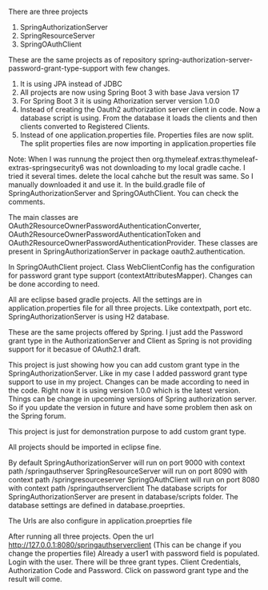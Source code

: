 There are three projects

1) SpringAuthorizationServer
2) SpringResourceServer
3) SpringOAuthClient

These are the same projects as of repository spring-authorization-server-password-grant-type-support with few changes.

1) It is using JPA instead of JDBC
2) All projects are now using Spring Boot 3 with base Java version 17
3) For Spring Boot 3 it is using Athorization server version 1.0.0
4) Instead of creating the Oauth2 authorization server client in code. Now a database script is using. From the database it loads the clients and then
   clients converted to Registered Clients.
5) Instead of one application.properties file. Properties files are now split. The split properties files are now importing in application.properties file

Note:
   When I was runnung the project then org.thymeleaf.extras:thymeleaf-extras-springsecurity6 was not downloading to my local gradle cache. I tried it several times. 
   delete the local cahche but the result was same. So I manually downloaded it and use it. In the build.gradle file of SpringAuthorizationServer and 
   SpringOAuthClient. You can check the comments.

The main classes are OAuth2ResourceOwnerPasswordAuthenticationConverter, OAuth2ResourceOwnerPasswordAuthenticationToken and OAuth2ResourceOwnerPasswordAuthenticationProvider. These classes are present in SpringAuthorizationServer in package oauth2.authentication.

In SpringOAuthClient project. Class WebClientConfig has the configuration for password grant type support (contextAttributesMapper). Changes can be done according to need.

All are eclipse based gradle projects. All the settings are in application.properties file for all three projects. Like contextpath, port etc. SpringAuthorizationServer is using H2 database.

These are the same projects offered by Spring. I just add the Password grant type in the AuthorizationServer and Client as Spring is not providing support for it becasue of OAuth2.1 draft.

This project is just showing how you can add custom grant type in the SpringAuthorizationServer. Like in my case I added password grant type support to use in my project. Changes can be made according to need in the code. Right now it is using version 1.0.0 which is the latest version. Things can be change in upcoming versions of Spring authorization server. So if you update the version in future and have some problem then ask on the Spring forum.

This project is just for demonstration purpose to add custom grant type.

All projects should be imported in eclipse fine.

By default SpringAuthorizationServer will run on port 9000 with context path /springauthserver
SpringResourceServer will run on port 8090 with context path /springresourceserver
SpringOAuthClient will run on port 8080 with context path /springauthserverclient
The database scripts for SpringAuthorizationServer are present in database/scripts folder. The database settings are defined in database.proeprties.

The Urls are also configure in application.proeprties file

After running all three projects. Open the url http://127.0.0.1:8080/springauthserverclient (This can be change if you change the properties file)
Already a user1 with password field is populated. Login with the user.
There will be three grant types. Client Credentials, Authorization Code and Password.
Click on password grant type and the result will come.
